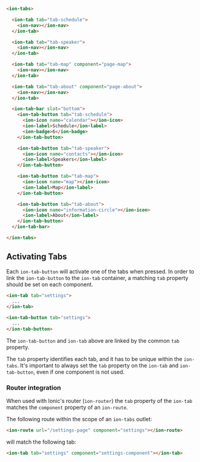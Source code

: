 ```html
<ion-tabs>

  <ion-tab tab="tab-schedule">
    <ion-nav></ion-nav>
  </ion-tab>

  <ion-tab tab="tab-speaker">
    <ion-nav></ion-nav>
  </ion-tab>

  <ion-tab tab="tab-map" component="page-map">
    <ion-nav></ion-nav>
  </ion-tab>

  <ion-tab tab="tab-about" component="page-about">
    <ion-nav></ion-nav>
  </ion-tab>

  <ion-tab-bar slot="bottom">
    <ion-tab-button tab="tab-schedule">
      <ion-icon name="calendar"></ion-icon>
      <ion-label>Schedule</ion-label>
      <ion-badge>6</ion-badge>
    </ion-tab-button>

    <ion-tab-button tab="tab-speaker">
      <ion-icon name="contacts"></ion-icon>
      <ion-label>Speakers</ion-label>
    </ion-tab-button>

    <ion-tab-button tab="tab-map">
      <ion-icon name="map"></ion-icon>
      <ion-label>Map</ion-label>
    </ion-tab-button>

    <ion-tab-button tab="tab-about">
      <ion-icon name="information-circle"></ion-icon>
      <ion-label>About</ion-label>
    </ion-tab-button>
  </ion-tab-bar>

</ion-tabs>
```


## Activating Tabs

Each `ion-tab-button` will activate one of the tabs when pressed. In order to link the `ion-tab-button` to the `ion-tab` container, a matching `tab` property should be set on each component.

```html
<ion-tab tab="settings">
  ...
</ion-tab>

<ion-tab-button tab="settings">
  ...
</ion-tab-button>
```

The `ion-tab-button` and `ion-tab` above are linked by the common `tab` property.

The `tab` property identifies each tab, and it has to be unique within the `ion-tabs`. It's important to always set the `tab` property on the `ion-tab` and `ion-tab-button`, even if one component is not used.


### Router integration

When used with Ionic's router (`ion-router`) the `tab` property of the `ion-tab` matches the `component` property of an `ion-route`.

The following route within the scope of an `ion-tabs` outlet:

```html
<ion-route url="/settings-page" component="settings"></ion-route>
```

will match the following tab:

```html
<ion-tab tab="settings" component="settings-component"></ion-tab>
```